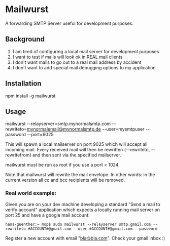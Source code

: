 # Mailwurst

A forwarding SMTP Server useful for development purposes.

## Background

1. I am tired of configuring a local mail server for development purposes
2. I want to test if mails will look ok in REAL mail clients
3. I don't want mails to go out to a real mail address by accident
4. I don't want to add special mail debugging options to my application

## Installation

npm install -g mailwurst

## Usage

mailwurst --relayserver=smtp.mynormalsmtp.com --rewriteto=mynormalemail@mynormalsmtp.de --user=mysmtpuser --password --port=9025

This will spawn a local mailserver on port 9025 which will accept all incoming mail. Every received mail will then be rewritten (--rewriteto, --rewritefrom) and then sent via the specified mailserver.

mailwurst must be run as root if you use a port < 1024.

Note that mailwurst will rewrite the mail envelope. In other words: in the current version all cc and bcc recipients will be removed. 

### Real world example:

Given you are on your dev machine developing a standard "Send a mail to verify account" application which expects a locally running mail server on port 25 and have a google mail account:

    hans-guenther:~ mop$ sudo mailwurst --relayserver smtp.gmail.com --rewriteto #ACCOUNT#@gmail.com --user #ACCOUNT#@gmail.com --password

Register a new account with email "bla@bla.com". Check your gmail inbox :)

